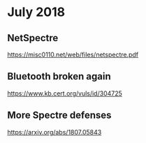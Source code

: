 # July 2018
NetSpectre
----------
<https://misc0110.net/web/files/netspectre.pdf>

Bluetooth broken again
----------------------
<https://www.kb.cert.org/vuls/id/304725>

More Spectre defenses
---------------------
<https://arxiv.org/abs/1807.05843>

